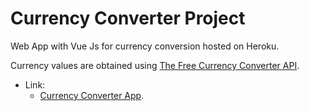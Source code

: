 # Currency Converter Project

Web App with Vue Js for currency conversion hosted on Heroku.

Currency values are obtained using <a href="https://free.currencyconverterapi.com/">The Free Currency Converter API</a>.

* Link:
    * <a href="https://convertercurrency.herokuapp.com/">Currency Converter App</a>.
 

